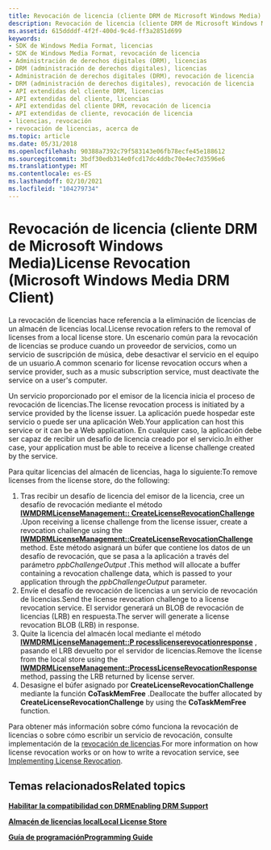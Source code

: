 ```yaml
---
title: Revocación de licencia (cliente DRM de Microsoft Windows Media)
description: Revocación de licencia (cliente DRM de Microsoft Windows Media)
ms.assetid: 615ddddf-4f2f-400d-9c4d-ff3a2851d699
keywords:
- SDK de Windows Media Format, licencias
- SDK de Windows Media Format, revocación de licencia
- Administración de derechos digitales (DRM), licencias
- DRM (administración de derechos digitales), licencias
- Administración de derechos digitales (DRM), revocación de licencia
- DRM (administración de derechos digitales), revocación de licencia
- API extendidas del cliente DRM, licencias
- API extendidas del cliente, licencias
- API extendidas del cliente DRM, revocación de licencia
- API extendidas de cliente, revocación de licencia
- licencias, revocación
- revocación de licencias, acerca de
ms.topic: article
ms.date: 05/31/2018
ms.openlocfilehash: 90388a7392c79f583143e06fb78ecfe45e188612
ms.sourcegitcommit: 3bdf30edb314e0fcd17dc4ddbc70e4ec7d3596e6
ms.translationtype: MT
ms.contentlocale: es-ES
ms.lasthandoff: 02/10/2021
ms.locfileid: "104279734"
---
```

# <a name="license-revocation-microsoft-windows-media-drm-client"></a><span data-ttu-id="3131a-115">Revocación de licencia (cliente DRM de Microsoft Windows Media)</span><span class="sxs-lookup"><span data-stu-id="3131a-115">License Revocation (Microsoft Windows Media DRM Client)</span></span>

<span data-ttu-id="3131a-116">La revocación de licencias hace referencia a la eliminación de licencias de un almacén de licencias local.</span><span class="sxs-lookup"><span data-stu-id="3131a-116">License revocation refers to the removal of licenses from a local license store.</span></span> <span data-ttu-id="3131a-117">Un escenario común para la revocación de licencias se produce cuando un proveedor de servicios, como un servicio de suscripción de música, debe desactivar el servicio en el equipo de un usuario.</span><span class="sxs-lookup"><span data-stu-id="3131a-117">A common scenario for license revocation occurs when a service provider, such as a music subscription service, must deactivate the service on a user's computer.</span></span>

<span data-ttu-id="3131a-118">Un servicio proporcionado por el emisor de la licencia inicia el proceso de revocación de licencias.</span><span class="sxs-lookup"><span data-stu-id="3131a-118">The license revocation process is initiated by a service provided by the license issuer.</span></span> <span data-ttu-id="3131a-119">La aplicación puede hospedar este servicio o puede ser una aplicación Web.</span><span class="sxs-lookup"><span data-stu-id="3131a-119">Your application can host this service or it can be a Web application.</span></span> <span data-ttu-id="3131a-120">En cualquier caso, la aplicación debe ser capaz de recibir un desafío de licencia creado por el servicio.</span><span class="sxs-lookup"><span data-stu-id="3131a-120">In either case, your application must be able to receive a license challenge created by the service.</span></span>

<span data-ttu-id="3131a-121">Para quitar licencias del almacén de licencias, haga lo siguiente:</span><span class="sxs-lookup"><span data-stu-id="3131a-121">To remove licenses from the license store, do the following:</span></span>

1.  <span data-ttu-id="3131a-122">Tras recibir un desafío de licencia del emisor de la licencia, cree un desafío de revocación mediante el método [**IWMDRMLicenseManagement:: CreateLicenseRevocationChallenge**](iwmdrmlicensemanagement-createlicenserevocationchallenge.md) .</span><span class="sxs-lookup"><span data-stu-id="3131a-122">Upon receiving a license challenge from the license issuer, create a revocation challenge using the [**IWMDRMLicenseManagement::CreateLicenseRevocationChallenge**](iwmdrmlicensemanagement-createlicenserevocationchallenge.md) method.</span></span> <span data-ttu-id="3131a-123">Este método asignará un búfer que contiene los datos de un desafío de revocación, que se pasa a la aplicación a través del parámetro *ppbChallengeOutput* .</span><span class="sxs-lookup"><span data-stu-id="3131a-123">This method will allocate a buffer containing a revocation challenge data, which is passed to your application through the *ppbChallengeOutput* parameter.</span></span>
2.  <span data-ttu-id="3131a-124">Envíe el desafío de revocación de licencias a un servicio de revocación de licencias.</span><span class="sxs-lookup"><span data-stu-id="3131a-124">Send the license revocation challenge to a license revocation service.</span></span> <span data-ttu-id="3131a-125">El servidor generará un BLOB de revocación de licencias (LRB) en respuesta.</span><span class="sxs-lookup"><span data-stu-id="3131a-125">The server will generate a license revocation BLOB (LRB) in response.</span></span>
3.  <span data-ttu-id="3131a-126">Quite la licencia del almacén local mediante el método [**IWMDRMLicenseManagement::P rocesslicenserevocationresponse**](iwmdrmlicensemanagement-processlicenserevocationresponse.md) , pasando el LRB devuelto por el servidor de licencias.</span><span class="sxs-lookup"><span data-stu-id="3131a-126">Remove the license from the local store using the [**IWMDRMLicenseManagement::ProcessLicenseRevocationResponse**](iwmdrmlicensemanagement-processlicenserevocationresponse.md) method, passing the LRB returned by license server.</span></span>
4.  <span data-ttu-id="3131a-127">Desasigne el búfer asignado por **CreateLicenseRevocationChallenge** mediante la función **CoTaskMemFree** .</span><span class="sxs-lookup"><span data-stu-id="3131a-127">Deallocate the buffer allocated by **CreateLicenseRevocationChallenge** by using the **CoTaskMemFree** function.</span></span>

<span data-ttu-id="3131a-128">Para obtener más información sobre cómo funciona la revocación de licencias o sobre cómo escribir un servicio de revocación, consulte implementación de la [revocación de licencias](/documentation/?url=%2flibrary%2fwmrm10%2fhtm%2fhowlicenserevokationworks.asp).</span><span class="sxs-lookup"><span data-stu-id="3131a-128">For more information on how license revocation works or on how to write a revocation service, see [Implementing License Revocation](/documentation/?url=%2flibrary%2fwmrm10%2fhtm%2fhowlicenserevokationworks.asp).</span></span>

## <a name="related-topics"></a><span data-ttu-id="3131a-129">Temas relacionados</span><span class="sxs-lookup"><span data-stu-id="3131a-129">Related topics</span></span>

<dl> <dt>

[<span data-ttu-id="3131a-130">**Habilitar la compatibilidad con DRM**</span><span class="sxs-lookup"><span data-stu-id="3131a-130">**Enabling DRM Support**</span></span>](enabling-drm-support.md)
</dt> <dt>

[<span data-ttu-id="3131a-131">**Almacén de licencias local**</span><span class="sxs-lookup"><span data-stu-id="3131a-131">**Local License Store**</span></span>](local-license-store.md)
</dt> <dt>

[<span data-ttu-id="3131a-132">**Guía de programación**</span><span class="sxs-lookup"><span data-stu-id="3131a-132">**Programming Guide**</span></span>](drm-programming-guide.md)
</dt> </dl>

 

 
